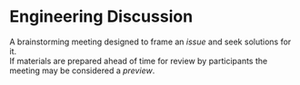 # Engineering Discussion


A brainstorming meeting designed to frame an *issue* and seek solutions
for it.\
If materials are prepared ahead of time for review by participants the
meeting may be considered a *preview*.

